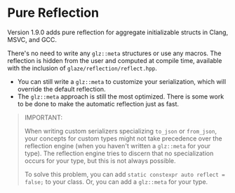 # Pure Reflection

Version 1.9.0 adds pure reflection for aggregate initializable structs in Clang, MSVC, and GCC.

There's no need to write any `glz::meta` structures or use any macros. The reflection is hidden from
the user and computed at compile time, available with the inclusion of
`glaze/reflection/reflect.hpp`.

- You can still write a `glz::meta` to customize your serialization, which will override the default reflection.
- The `glz::meta` approach is still the most optimized. There is some work to be done to make the automatic reflection just as fast.

> IMPORTANT:
>
> When writing custom serializers specializing `to_json` or `from_json`, your concepts for custom types might not take precedence over the reflection engine (when you haven't written a `glz::meta` for your type). The reflection engine tries to discern that no specialization occurs for your type, but this is not always possible.
>
> To solve this problem, you can add `static constexpr auto reflect = false;` to your class. Or, you can add a `glz::meta` for your type.
